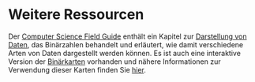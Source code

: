 # Weitere Ressourcen

Der [Computer Science Field Guide](http://csfieldguide.org.nz/) enthält ein Kapitel zur [Darstellung von Daten](http://csfieldguide.org.nz/en/chapters/data-representation.html), das Binärzahlen behandelt und erläutert, wie damit verschiedene Arten von Daten dargestellt werden können. Es ist auch eine interaktive Version der [Binärkarten](http://csfieldguide.org.nz/en/interactives/binary-cards/index.html?digits=4&start=WWWW) vorhanden und nähere Informationen zur Verwendung dieser Karten finden Sie [hier](https://github.com/uccser/cs-field-guide/tree/develop/csfieldguide/static/interactives/binary-cards).